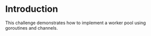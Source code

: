 # Introduction

This challenge demonstrates how to implement a worker pool using goroutines and channels.
